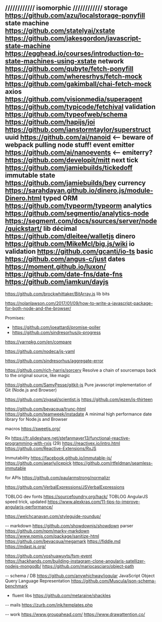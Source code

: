 

//////////// isomorphic ////////////
storage             https://github.com/azu/localstorage-ponyfill
state machine       https://github.com/statelyai/xstate
                    https://github.com/jakesgordon/javascript-state-machine
                    https://egghead.io/courses/introduction-to-state-machines-using-xstate
network             https://github.com/qubyte/fetch-ponyfill
                    https://github.com/wheresrhys/fetch-mock
                    https://github.com/gakimball/chai-fetch-mock
                    axios
                    https://github.com/visionmedia/superagent
                    https://github.com/typicode/fetchival
validation          https://github.com/typeofweb/schema
                    https://github.com/hapijs/joi
                    https://github.com/ianstormtaylor/superstruct
uuid                https://github.com/ai/nanoid  <-- beware of webpack pulling node stuff!
event emitter       https://github.com/ai/nanoevents  <-- emiterry?
                    https://github.com/developit/mitt
next tick           https://github.com/jamiebuilds/tickedoff
immutable state     https://github.com/jamiebuilds/bey
currency            https://sarahdayan.github.io/dinero.js/module-Dinero.html
typed ORM           https://github.com/typeorm/typeorm
analytics           https://github.com/segmentio/analytics-node
                    https://segment.com/docs/sources/server/node/quickstart/
lib décimal         https://github.com/dleitee/walletjs
                    dinero
                    https://github.com/MikeMcl/big.js/wiki
io validation       https://github.com/gcanti/io-ts
basic               https://github.com/angus-c/just
dates               https://moment.github.io/luxon/
                    https://github.com/date-fns/date-fns
                    https://github.com/iamkun/dayjs
---

https://github.com/brockwhittaker/BitArray.js lib bits

https://nolanlawson.com/2017/01/09/how-to-write-a-javascript-package-for-both-node-and-the-browser/


Promises:
- https://github.com/joeattardi/promise-poller
- https://github.com/sindresorhus/p-progress




https://yarnpkg.com/en/compare

https://github.com/nodeca/js-yaml

https://github.com/sindresorhus/aggregate-error

https://github.com/rich-harris/sorcery  Resolve a chain of sourcemaps back to the original source, like magic

https://github.com/SamyPesse/gitkit-js Pure javascript implementation of Git (Node.js and Browser)

https://github.com/ziyasal/scientist.js
https://github.com/jezen/is-thirteen

https://github.com/bevacqua/trunc-html
https://github.com/teamweek/instadate A minimal high performance date library for Node.js and Browser 

macros    https://sweetjs.org/

Rx
https://fr.slideshare.net/stefanmayer13/functional-reactive-programming-with-rxjs (29)
https://reactivex.io/intro.html
https://github.com/Reactive-Extensions/RxJS

Immutability
https://facebook.github.io/immutable-js/
https://github.com/aearly/icepick
https://github.com/rtfeldman/seamless-immutable

for APIs
https://github.com/paularmstrong/normalizr

https://github.com/VerbalExpressions/JSVerbalExpressions

TOBLOG dev fonts https://sourcefoundry.org/hack/
TOBLOG AngularJS speed trick, updated https://www.alexkras.com/11-tips-to-improve-angularjs-performance/

https://welchcanavan.com/styleguide-roundup/

-- markdown
https://github.com/showdownjs/showdown parser
https://github.com/npm/marky-markdown
https://www.npmjs.com/package/sanitize-html
https://github.com/bevacqua/megamark
https://fiddle.md
https://mdast.js.org/

https://github.com/yoshuawuyts/fsm-event
https://hackhands.com/building-instagram-clone-angularjs-satellizer-nodejs-mongodb/
https://github.com/mariocasciaro/object-path

-- schema / DB
https://github.com/anywhichway/joqular JavaScript Object Query Language Representation
https://github.com/Muscula/json-schema-benchmark


- fluent libs
https://github.com/metaraine/shackles


-- mails
https://zurb.com/ink/templates.php


-- work
https://www.groupahead.com/
https://www.drawattention.co/
